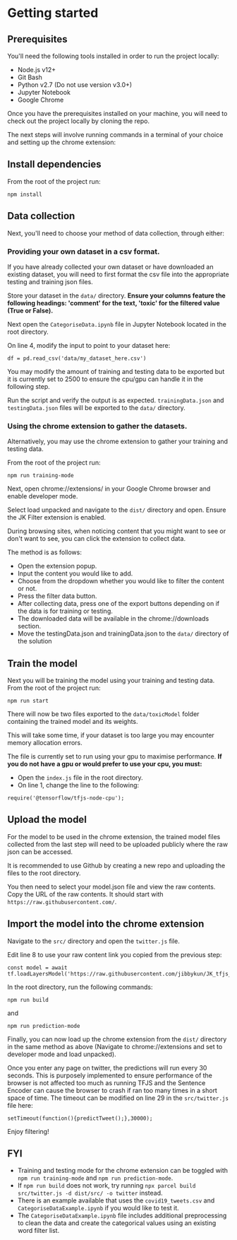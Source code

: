 # Getting started

## Prerequisites

You'll need the following tools installed in order to run the project locally:

-   Node.js v12+
-   Git Bash
-	Python v2.7 (Do not use version v3.0+)
-   Jupyter Notebook
-	Google Chrome

Once you have the prerequisites installed on your machine, you will need to check out the project locally by cloning the repo.

The next steps will involve running commands in a terminal of your choice and setting up the chrome extension:

## Install dependencies

From the root of the project run:

```shell script
npm install
```

## Data collection

Next, you'll need to choose your method of data collection, through either:

### Providing your own dataset in a csv format.

If you have already collected your own dataset or have downloaded an existing dataset, you will need to first format the csv file into the appropriate testing and training json files.

Store your dataset in the `data/` directory. **Ensure your columns feature the following headings: 'comment' for the text, 'toxic' for the filtered value (True or False).**

Next open the `CategoriseData.ipynb` file in Jupyter Notebook located in the root directory.

On line 4, modify the input to point to your dataset here:

```shell script
df = pd.read_csv('data/my_dataset_here.csv')
```

You may modify the amount of training and testing data to be exported but it is currently set to 2500 to ensure the cpu/gpu can handle it in the following step.

Run the script and verify the output is as expected. `trainingData.json` and `testingData.json` files will be exported to the `data/` directory.

###	Using the chrome extension to gather the datasets.

Alternatively, you may use the chrome extension to gather your training and testing data.

From the root of the project run:

```shell script
npm run training-mode
```

Next, open chrome://extensions/ in your Google Chrome browser and enable developer mode.

Select load unpacked and navigate to the `dist/` directory and open. Ensure the JK Filter extension is enabled.

During browsing sites, when noticing content that you might want to see or don't want to see, you can click the extension to collect data.

The method is as follows:

-	Open the extension popup.
-	Input the content you would like to add.
-	Choose from the dropdown whether you would like to filter the content or not.
-	Press the filter data button.
-	After collecting data, press one of the export buttons depending on if the data is for training or testing.
-	The downloaded data will be available in the chrome://downloads section.
-	Move the testingData.json and trainingData.json to the `data/` directory of the solution

## Train the model

Next you will be training the model using your training and testing data. From the root of the project run:

```shell script
npm run start
```
There will now be two files exported to the `data/toxicModel` folder containing the trained model and its weights.

This will take some time, if your dataset is too large you may encounter memory allocation errors.

The file is currently set to run using your gpu to maximise performance. **If you do not have a gpu or would prefer to use your cpu, you must:**
-	Open the `index.js` file in the root directory.
-	On line 1, change the line to the following:

```shell script
require('@tensorflow/tfjs-node-cpu');
```

## Upload the model

For the model to be used in the chrome extension, the trained model files collected from the last step will need to be uploaded publicly where the raw json can be accessed.

It is recommended to use Github by creating a new repo and uploading the files to the root directory.

You then need to select your model.json file and view the raw contents. Copy the URL of the raw contents. It should start with `https://raw.githubusercontent.com/`.

## Import the model into the chrome extension

Navigate to the `src/` directory and open the `twitter.js` file.

Edit line 8 to use your raw content link you copied from the previous step:

```shell script
const model = await tf.loadLayersModel('https://raw.githubusercontent.com/jibbykun/JK_tfjs_model/main/model.json');
```

In the root directory, run the following commands:

```shell script
npm run build
```

and

```shell script
npm run prediction-mode
```

Finally, you can now load up the chrome extension from the `dist/` directory in the same method as above (Navigate to chrome://extensions and set to developer mode and load unpacked).

Once you enter any page on twitter, the predictions will run every 30 seconds. This is purposely implemented to ensure performance of the browser is not affected too much as running TFJS and the Sentence Encoder can cause the browser to crash if ran too many times in a short space of time. The timeout can be modified on line 29 in the `src/twitter.js` file here:

```shell script
setTimeout(function(){predictTweet();},30000);
```

Enjoy filtering!

## FYI

-	Training and testing mode for the chrome extension can be toggled with `npm run training-mode` and `npm run prediction-mode`.
-	If `npm run build` does not work, try running `npx parcel build src/twitter.js -d dist/src/ -o twitter` instead.
-	There is an example available that uses the `covid19_tweets.csv` and `CategoriseDataExample.ipynb` if you would like to test it.
-   The `CategoriseDataExample.ipynb` file includes additional preprocessing to clean the data and create the categorical values using an existing word filter list.
